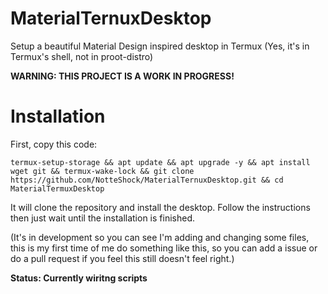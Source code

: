 # MaterialTernuxDesktop

Setup a beautiful Material Design inspired desktop in Termux (Yes, it's in Termux's shell, not in proot-distro)

**WARNING: THIS PROJECT IS A WORK IN PROGRESS!**

# Installation

First, copy this code:
```
termux-setup-storage && apt update && apt upgrade -y && apt install wget git && termux-wake-lock && git clone https://github.com/NotteShock/MaterialTernuxDesktop.git && cd MaterialTermuxDesktop
```
It will clone the repository and install the desktop. Follow the instructions then just wait until the installation is finished.

(It's in development so you can see I'm adding and changing some files, this is my first time of me do something like this, so you can add a issue or do a pull request if you feel this still doesn't feel right.)

**Status: Currently wiritng scripts**
